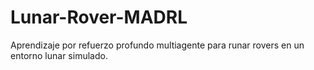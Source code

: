 # Lunar-Rover-MADRL
Aprendizaje por refuerzo profundo multiagente para runar rovers en un entorno lunar simulado.
